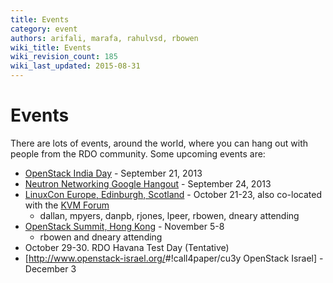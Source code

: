 ```yaml
---
title: Events
category: event
authors: arifali, marafa, rahulvsd, rbowen
wiki_title: Events
wiki_revision_count: 185
wiki_last_updated: 2015-08-31
---
```


# Events

There are lots of events, around the world, where you can hang out with people from the RDO community. Some upcoming events are:

*   [OpenStack India Day](http://openstackindia.wordpress.com/2013/09/19/agenda/#%21) - September 21, 2013
*   [Neutron Networking Google Hangout](https://plus.google.com/events/cph9aq3a6ag1lb17g3gsvaiiljg) - September 24, 2013
*   [LinuxCon Europe, Edinburgh, Scotland](http://events.linuxfoundation.org/events/linuxcon-europe) - October 21-23, also co-located with the [KVM Forum](http://events.linuxfoundation.org/events/kvm-forum)
    -   dallan, mpyers, danpb, rjones, lpeer, rbowen, dneary attending
*   [OpenStack Summit, Hong Kong](http://www.openstack.org/summit/openstack-summit-hong-kong-2013/) - November 5-8
    -   rbowen and dneary attending
*   October 29-30. RDO Havana Test Day (Tentative)
*   [<http://www.openstack-israel.org/>#!call4paper/cu3y OpenStack Israel] - December 3
